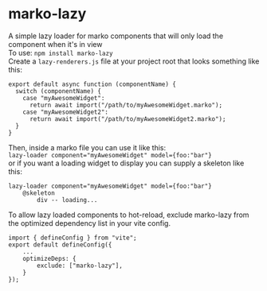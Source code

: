 # marko-lazy
A simple lazy loader for marko components that will only load the component when it's in view  
To use: `npm install marko-lazy`  
Create a `lazy-renderers.js` file at your project root that looks something like this:  
```
export default async function (componentName) {
  switch (componentName) {
    case "myAwesomeWidget":
      return await import("/path/to/myAwesomeWidget.marko");
    case "myAwesomeWidget2":
      return await import("/path/to/myAwesomeWidget2.marko");
  }
}
```
Then, inside a marko file you can use it like this:  
`lazy-loader component="myAwesomeWidget" model={foo:"bar"}`  
or if you want a loading widget to display you can supply a skeleton like this:  
```
lazy-loader component="myAwesomeWidget" model={foo:"bar"}
    @skeleton
        div -- loading...
```
To allow lazy loaded components to hot-reload, exclude marko-lazy from the optimized dependency list in your vite config.  
```
import { defineConfig } from "vite";
export default defineConfig({
    ...
    optimizeDeps: {
        exclude: ["marko-lazy"],
    }
});
```
